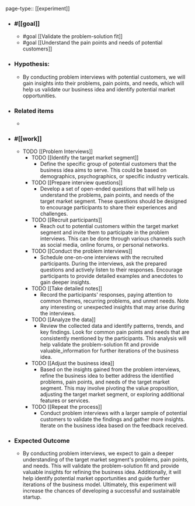 page-type:: [[experiment]]



  - ### #[[goal]]
    - #goal [[Validate the problem-solution fit]]
    - #goal [[Understand the pain points and needs of potential customers]]
  - ### Hypothesis:
     - By conducting problem interviews with potential customers, we will gain insights into their problems, pain points, and needs, which will help us validate our business idea and identify potential market opportunities.
  - ### Related items
    - 
  - ### #[[work]]
    - TODO [[Problem Interviews]]
      - TODO [[Identify the target market segment]]
        - Define the specific group of potential customers that the business idea aims to serve. This could be based on demographics, psychographics, or specific industry verticals.
      - TODO [[Prepare interview questions]]
        - Develop a set of open-ended questions that will help us understand the problems, pain points, and needs of the target market segment. These questions should be designed to encourage participants to share their experiences and challenges.
      - TODO [[Recruit participants]]
        - Reach out to potential customers within the target market segment and invite them to participate in the problem interviews. This can be done through various channels such as social media, online forums, or personal networks.
      - TODO [[Conduct the problem interviews]]
        - Schedule one-on-one interviews with the recruited participants. During the interviews, ask the prepared questions and actively listen to their responses. Encourage participants to provide detailed examples and anecdotes to gain deeper insights.
      - TODO [[Take detailed notes]]
        - Record the participants' responses, paying attention to common themes, recurring problems, and unmet needs. Note any interesting or unexpected insights that may arise during the interviews.
      - TODO [[Analyze the data]]
        - Review the collected data and identify patterns, trends, and key findings. Look for common pain points and needs that are consistently mentioned by the participants. This analysis will help validate the problem-solution fit and provide valuable_information for further iterations of the business idea.
      - TODO [[Adjust the business idea]]
        - Based on the insights gained from the problem interviews, refine the business idea to better address the identified problems, pain points, and needs of the target market segment. This may involve pivoting the value proposition, adjusting the target market segment, or exploring additional features or services.
      - TODO [[Repeat the process]]
        - Conduct problem interviews with a larger sample of potential customers to validate the findings and gather more insights. Iterate on the business idea based on the feedback received.
  - ### Expected Outcome
    - By conducting problem interviews, we expect to gain a deeper understanding of the target market segment's problems, pain points, and needs. This will validate the problem-solution fit and provide valuable insights for refining the business idea. Additionally, it will help identify potential market opportunities and guide further iterations of the business model. Ultimately, this experiment will increase the chances of developing a successful and sustainable startup.

